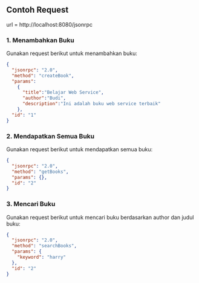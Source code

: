 
## Contoh Request

url = http://localhost:8080/jsonrpc

### 1. Menambahkan Buku

Gunakan request berikut untuk menambahkan buku:

```json
{
  "jsonrpc": "2.0",
  "method": "createBook",
  "params":
    {
      "title":"Belajar Web Service",
      "author":"Budi",
      "description":"Ini adalah buku web service terbaik"
    },
  "id": "1"
}
```
### 2. Mendapatkan Semua Buku

Gunakan request berikut untuk mendapatkan semua buku:

```json
{
  "jsonrpc": "2.0",
  "method": "getBooks",
  "params": {},
  "id": "2"
}
```

### 3. Mencari Buku

Gunakan request berikut untuk mencari buku berdasarkan author dan judul buku:

```json
{
  "jsonrpc": "2.0",
  "method": "searchBooks",
  "params": {
    "keyword": "harry"  
  },
  "id": "2"
}
```
